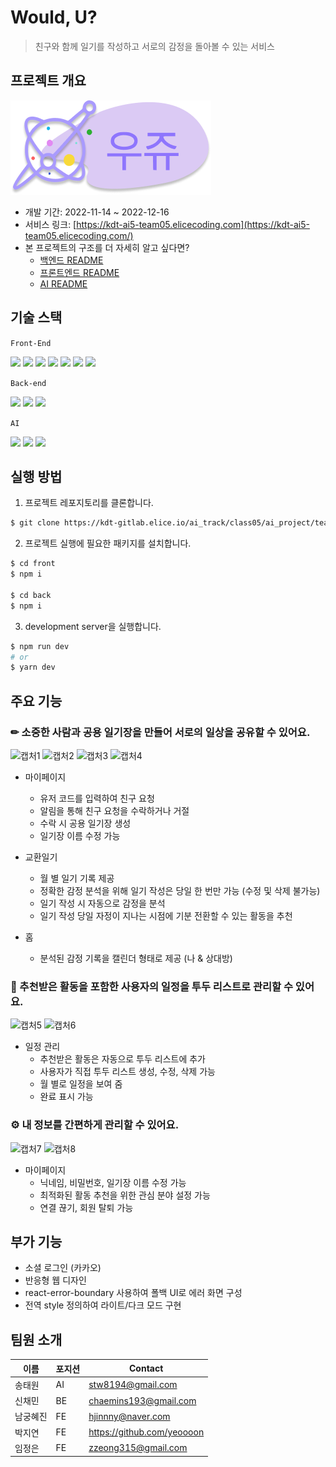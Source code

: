 # Would, U?
> 친구와 함께 일기를 작성하고 서로의 감정을 돌아볼 수 있는 서비스

## 프로젝트 개요

![로고](./front/public/mainlogo.png)

- 개발 기간: 2022-11-14 ~ 2022-12-16
- 서비스 링크: [https://kdt-ai5-team05.elicecoding.com](https://kdt-ai5-team05.elicecoding.com/)
- 본 프로젝트의 구조를 더 자세히 알고 싶다면?
  - [백엔드 README](./back/README.md)
  - [프론트엔드 README](./front/README.md)
  - [AI README](./ai/README.md)

## 기술 스택
`Front-End` 

<img src="https://img.shields.io/badge/Next.js-000000?style=flat-square&logo=Next.js&logoColor=white"/>
<img src="https://img.shields.io/badge/Typescript-3178C6?style=flat-square&logo=Typescript&logoColor=white"/>
<img src="https://img.shields.io/badge/ReactQuery-FF4154?style=flat-square&logo=ReactQuery&logoColor=white"/>
<img src="https://img.shields.io/badge/Recoil-black?style=flat-square&logo=Recoil&logoColor=white"/>
<img src="https://img.shields.io/badge/styledcomponents-DB7093?style=flat-square&logo=styled-components&logoColor=white"/>
<img src="https://img.shields.io/badge/Axios-5A29E4?style=flat-square&logo=Axios&logoColor=white"/>
<img src="https://img.shields.io/badge/ReactHookForm-EC5990?style=flat-square&logo=ReactHookForm&logoColor=white"/>


`Back-end`

<img src="https://img.shields.io/badge/Nest.js-E0234E?style=flat-square&logo=Nestjs&logoColor=white">
<img src="https://img.shields.io/badge/Typescript-3178C6?style=flat-square&logo=Typescript&logoColor=white"/>
<img src="https://img.shields.io/badge/mysql-4479A1?style=flat-square&logo=mysql&logoColor=white">

`AI`

<img src="https://img.shields.io/badge/Tensorflow-FF6F00?style=flat-square&logo=TensorFlow&logoColor=white">
<img src="https://img.shields.io/badge/Docker-2496ED?style=flat-square&logo=Docker&logoColor=white">
<img src="https://img.shields.io/badge/Flask-000000?style=flat-square&logo=Flask&logoColor=white">

## 실행 방법

1. 프로젝트 레포지토리를 클론합니다.

```sh
$ git clone https://kdt-gitlab.elice.io/ai_track/class05/ai_project/team05/team05.git
```

2. 프로젝트 실행에 필요한 패키지를 설치합니다.

```sh
$ cd front
$ npm i

$ cd back
$ npm i
```

3. development server을 실행합니다.
```sh
$ npm run dev
# or
$ yarn dev
```

## 주요 기능

### ✏ 소중한 사람과 **공용 일기장**을 만들어 서로의 일상을 공유할 수 있어요.  
  ![캡처1](https://user-images.githubusercontent.com/63277996/209142428-f134a53f-fb23-43a1-b505-6ee0761b9bfb.PNG)
  ![캡처2](https://user-images.githubusercontent.com/63277996/209142431-4143e67e-6316-4581-a642-4878eb82a054.PNG)
  ![캡처3](https://user-images.githubusercontent.com/63277996/209142435-7239bb61-01ba-4f83-a17a-b6775de842f4.PNG)
  ![캡처4](https://user-images.githubusercontent.com/63277996/209142437-d5154a08-b494-4d79-9258-550e6d2b4b4b.PNG)

+ 마이페이지
  + 유저 코드를 입력하여 친구 요청
  + 알림을 통해 친구 요청을 수락하거나 거절
  + 수락 시 공용 일기장 생성
  + 일기장 이름 수정 가능

+ 교환일기
  + 월 별 일기 기록 제공
  + 정확한 감정 분석을 위해 일기 작성은 당일 한 번만 가능 (수정 및 삭제 불가능)
  + 일기 작성 시 자동으로 감정을 분석
  + 일기 작성 당일 자정이 지나는 시점에 기분 전환할 수 있는 활동을 추천
+ 홈
  + 분석된 감정 기록을 캘린더 형태로 제공 (나 & 상대방)

### 📌 추천받은 활동을 포함한 사용자의 일정을 **투두 리스트**로 관리할 수 있어요.   
  ![캡처5](https://user-images.githubusercontent.com/63277996/209142438-031022a6-dc0a-4a64-be42-26f9cb8a1bf2.PNG)
  ![캡처6](https://user-images.githubusercontent.com/63277996/209142439-44559a98-b21e-4a6b-a545-76bd45d21639.PNG)

+ 일정 관리
  + 추천받은 활동은 자동으로 투두 리스트에 추가
  + 사용자가 직접 투두 리스트 생성, 수정, 삭제 가능
  + 월 별로 일정을 보여 줌
  + 완료 표시 가능

### ⚙ 내 정보를 간편하게 관리할 수 있어요.
  ![캡처7](https://user-images.githubusercontent.com/63277996/209142441-b0cc9317-71a0-4cb0-8f04-985d86e49fc0.PNG)
  ![캡처8](https://user-images.githubusercontent.com/63277996/209142444-296e9d13-6539-4024-b86d-e8fd8a5e7a1a.PNG)
  
+ 마이페이지
  + 닉네임, 비밀번호, 일기장 이름 수정 가능
  + 최적화된 활동 추천을 위한 관심 분야 설정 가능
  + 연결 끊기, 회원 탈퇴 가능

## 부가 기능

* 소셜 로그인 (카카오)
* 반응형 웹 디자인
* react-error-boundary 사용하여 폴백 UI로 에러 화면 구성
* 전역 style 정의하여 라이트/다크 모드 구현

## 팀원 소개

| 이름 | 포지션 | Contact |
| --- | --- | --- |
| 송태원 | AI | stw8194@gmail.com |
| 신채민 | BE | chaemins193@gmail.com |
| 남궁혜진 | FE | hjinnny@naver.com |
| 박지연 | FE | https://github.com/yeoooon |
| 임정은 | FE | zzeong315@gmail.com |
